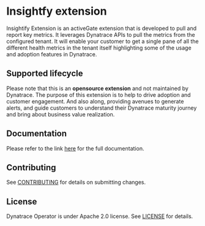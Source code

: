 # Insightfy extension

Insightify Extension is an activeGate extension that is developed to pull and report key metrics. It leverages Dynatrace APIs to pull the metrics from the configured tenant. It will enable your customer to get a single pane of all the different health metrics in the tenant itself highlighting some of the usage and adoption features in Dynatrace.

## Supported lifecycle

Please note that this is an **opensource extension** and not maintained by Dynatrace. The purpose of this extension is to help to drive adoption and customer engagement. And also along, providing avenues to generate alerts, and guide customers to understand their Dynatrace maturity journey and bring about business value realization.

## Documentation

Please refer to the link [here](https://nikhilgoenkatech.github.io/insightify-documentation/docs/get-started) for the full documentation.

## Contributing

See [CONTRIBUTING](CONTRIBUTING.md) for details on submitting changes.

## License

Dynatrace Operator is under Apache 2.0 license. See [LICENSE](LICENSE) for details.
